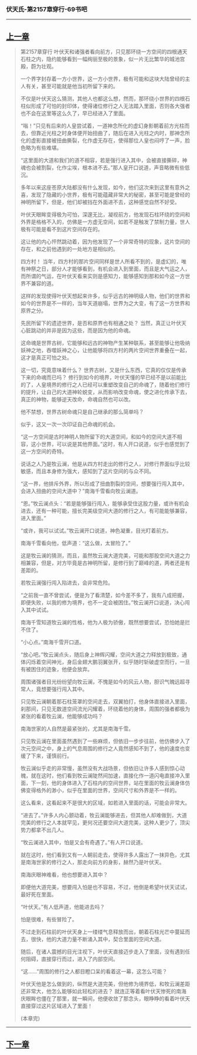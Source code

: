 ### 伏天氏-第2157章穿行-69书吧

--------
[上一章](./0089fcde892dcc3182b88a7973e3f20a.md)
--------


>
>
>
>第2157章穿行
>叶伏天和诸强者看向前方，只见那环绕一方空间的四根通天石柱之内，隐约能够看到一幅绚丽至极的景象，似一片无比繁华的城池宫殿，蔚为壮观。
>
>一个界字封存着一方小世界，这一方小世界，极有可能和这块大陆曾经的主人有关，甚至可能就是他当初所留下来的。
>
>不仅是叶伏天这么猜测，其他人也都这么想，然而，那环绕小世界的四根石柱似形成了可怕的封印体，使得诸位修行之人无法踏入里面，否则各大强者也不会在这里等这么久了，早已经进入了里面。
>
>“嗡！”只见有后来的人皇尝试着，一道神念所化的虚幻身影朝着前方光柱而去，但靠近光柱之时身体便开始扭曲了，随后在进入光柱之内时，那神念所化的虚影直接被扭曲撕裂，化作虚无存在，使得那位人皇也闷哼了一声，脸色略为有些难堪。
>
>“这里面的大道和我们的道不相容，若是强行进入其中，会被直接撕碎，神魂也会被割裂，化作尘埃，根本进不去。”那人皇开口说道，声音略微有些低沉。
>
>多年以来这座苍原大陆都没有什么发现，如今，他们这次来到这里有意外之喜，发现了隐藏的小世界，极有可能蕴藏非常大的秘密，甚至可能是曾经的神明所留下，但是，他们却被挡在外面进不去，这种感觉自然不好受。
>
>叶伏天眼眸变得极为可怕，深邃无比，凝视前方，他发现石柱环绕的空间和外界是格格不入的，仿佛是一方虚无空间，如若不是触发了禁制力量，世人极有可能是看不到这片空间存在的。
>
>这让他的内心怦然跳动着，因为他发现了一个非常奇特的现象，这片空间的存在，和之前他遇到的一处地方是相似的。
>
>四方村！
>当年，四方村的那片空间同样是世人所看不到的，是虚幻的，唯有神祭之日，部分人才能够看到，有机会进入到里面，而且是大气运之人，而所谓的气运，在叶伏天看来实则是感知力，能够感知到那和如今这一方世界不兼容的道。
>
>这样的发现使得叶伏天想起来许多，似乎远古的神明级人物，他们的世界和如今的世界是不一样的，当年天道崩塌，世界为之大变，有了这一方世界和原界之分。
>
>先民所留下的遗迹世界，是否和原界也有相通之处？
>当然，真正让叶伏天心脏跳动的并非是因为这些，而是因为他的命魂。
>
>这命魂是世界古树，它能够和远古的神物产生某种联系，甚至能够让他吸纳妖神之地，吞噬妖神之心，让他能够将四方村的两片空间世界重叠在一起，这才是真正可怕之处。
>
>这一切，究竟意味着什么？
>世界古树，又是什么东西，它真的仅仅是传承下来的命魂而已吗？
>修行到如今的境界，叶伏天懂的早已经不是以前能比的了，人皇境界的修行之人已经可以重塑改变自己的命魂了，随着他们修行的提升，让自己的大道神轮蜕变，从而影响改变命魂，使之进化传承下去，真正的神物，能够逆天改命，命魂自然也可以改。
>
>他不禁想，世界古树命魂只是自己继承的那么简单吗？
>
>似乎，这又一次一次印证自己命魂的机会。
>
>“这一方空间是古时神明人物所留下的大道空间，和如今的空间大道不相容，这小世界，可以说是其他界面。”这时，有人开口说道，似乎也感觉到了这一方空间的奇特。
>
>说话之人乃是牧云澜，他是从四方村走出的修行之人，对修行界面似乎比较敏感，而且本身修为强大，感知到了这片空间的与众不同。
>
>“这一界，他排斥外界，所以形成了扭曲割裂的空间，想要强行闯入其中，会进入扭曲的空间大道中？”南海千雪看向牧云澜道。
>
>“恩。”牧云澜点头：“若是能够强行闯入，能够承受住这股力量，或许有机会进去，还有一种可能，擅长完美级空间大道的修行之人，有可能能够兼容，进入里面。”
>
>“或许，我可以试试。”牧云澜开口说道，神色凝重，目光盯着前方。
>
>南海千雪看向他，低声道：“这么做，太冒险了。”
>
>这是牧云澜的猜测，而且，虽然牧云澜大道完美，可能和那股空间大道之力相兼容，但是，对方毕竟是古神明所留，是修行到了巅峰的道，两者还是有差距的。
>
>若牧云澜强行闯入陷进去，会非常危险。
>
>“之前我一直不曾尝试，便是为了看清楚，如今差不多了，我有八成把握，即便失败，以我的修为境界，也不一定会被困住。”牧云澜开口说道，决心闯入其中试试。
>
>南海千雪知道牧云澜的性格，他为人极为骄傲，既然想要尝试，恐怕她是拦不住了。
>
>“小心点。”南海千雪开口道。
>
>“放心吧。”牧云澜点头，随后身上神辉闪耀，空间大道之力释放到极致，通体闪烁着空间神光，身后金翅大鹏羽翼张开，似乎随时斩破虚空而行，一旦有被困住的迹象，他便会放弃。
>
>周围诸强者目光纷纷望向牧云澜，不愧是如今的风云人物，胆识气魄远超寻常人，竟想要强行闯入其中。
>
>只见牧云澜朝着那石柱笼罩的空间走去，双翼拍打，他身体直接进入里面，刹那间，只见无数道空间流光闪耀着，环绕着他的身体，周围的强者都极为紧张的看着牧云澜，他能够成功吗？
>
>南海世家的人自然是最紧张的，尤其是南海千雪。
>
>只见牧云澜在里面虽然遇到了一些麻烦，但依旧一步步往前，他仿佛步入了次元空间之中，身上的气息周围的修行之人竟然感知不到了，他的速度也变缓了下来，谨慎前行。
>
>牧云澜似乎走的非常慢，虽然没有大战场景，但依旧让许多人感到惊心动魄，就在这时，他们看到牧云澜陡然间加速，直接化作一道闪电直接冲入里面，下一刻，他的身体进入了石柱内的空间世界，站在里面的牧云澜身体仿佛变得格外的渺小，似乎在里面的世界，空间尺寸和外界是不一样的。
>
>这么看来，这看起来不是很大的区域，如若进入里面的话，可能会非常大。
>
>“进去了。”许多人内心颤动着，牧云澜能够进去，但其他人却难做到，大道完美的修行之人本就罕见，更何况还要空间大道完美，这种人更少了，顶尖势力都拿不出几人。
>
>“牧云澜进入其中，怕是又会有奇遇了。”有人开口说道。
>
>就在这时，他们看到又有一人朝前走去，使得许多人露出了一抹异色，尤其是南海世家的修行之人，那走向前方的身影，赫然乃是叶伏天。
>
>南海庆眼神难看，他也想要进入其中？
>
>即便他大道完美，想要闯入怕是也不容易，不过，他倒是希望叶伏天试试，最好死在里面。
>
>“叶伏天。”有人低声道，他能进去吗？
>
>怕是很难，有些冒险了。
>
>不过走到石柱前的叶伏天身上一缕缕气息释放而出，朝着石柱光芒中蔓延而去，很快，他的大道力量不断涌入其中，契合里面的空间大道。
>
>随后，在诸人震撼的目光注视下，叶伏天直接迈步走入了里面，没有遇到任何阻碍，直接穿行而过，进入了内部空间。
>
>“这……”周围的修行之人都目瞪口呆的看着这一幕，这怎么可能？
>
>叶伏天他是怎么做到的，纵然是大道完美，但他修为境界低，和牧云澜差距还非常大，他怎么能够如此轻松的进去？
>就连正等着看叶伏天惨死的南海庆眼眸也僵在了那里，就一瞬间，他便收敛了那念头，眼睁睁的看着叶伏天直接穿过这片区域进入了里面！
>
>(本章完)
>
>

--------
[下一章](./741aea5be794f5291d599a03d244fd78.md)
--------
